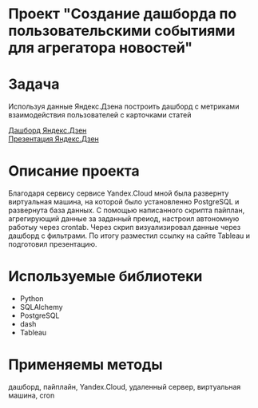 ﻿# Проект "Создание дашборда по пользовательскими событиями для агрегатора новостей"

# Задача
Используя данные Яндекс.Дзена построить дашборд с метриками взаимодействия пользователей с карточками статей

<a href="https://public.tableau.com/app/profile/nvk2023.nbk2024/viz/_ver2_16807741050840/Dashboard1?publish=yes">Дашборд Яндекс.Дзен</a> <br>
<a href="https://disk.yandex.ru/d/YmaNn1wWN5L_0Q">Презентация Яндекс.Дзен</a>


# Описание проекта
Благодаря сервису сервисе Yandex.Cloud мной была развернту виртуальная машина, на которой было установленно PostgreSQL и развернута  база данных. С помощью написанного скрипта пайплан, агрегирующий данные за заданный преиод, настроил автономную работыу через crontab. Через скрип визуализировал данные через дашборд с фильтрами. По итогу разместил ссылку на сайте Tableau и подготовил презентацию.

# Используемые библиотеки
* Python
* SQLAlchemy
* PostgreSQL
* dash
* Tableau

# Применяемы методы
дашборд, пайплайн, Yandex.Cloud, удаленный сервер, виртуальная машина, cron


